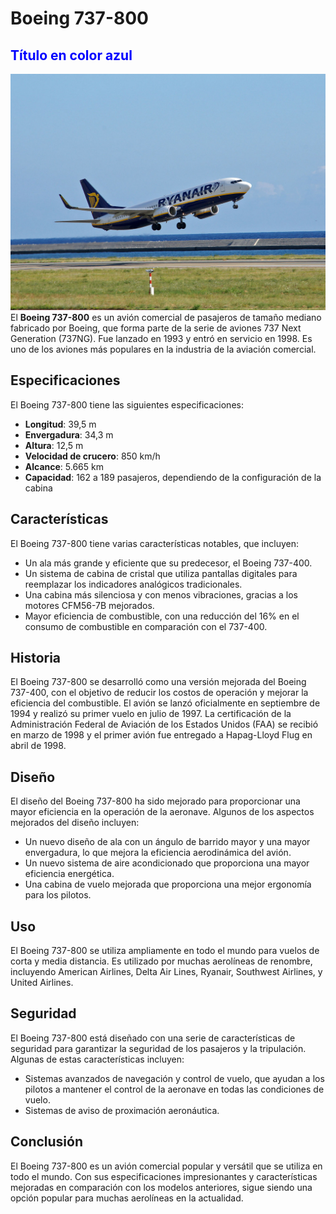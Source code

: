 # Boeing 737-800
## <span style="color: blue">Título en color azul</span>


![Boeing 737-800](/img/b738.jpg)
El **Boeing 737-800** es un avión comercial de pasajeros de tamaño mediano fabricado por Boeing, que forma parte de la serie de aviones 737 Next Generation (737NG). Fue lanzado en 1993 y entró en servicio en 1998. Es uno de los aviones más populares en la industria de la aviación comercial.

## Especificaciones

El Boeing 737-800 tiene las siguientes especificaciones:

- **Longitud**: 39,5 m
- **Envergadura**: 34,3 m
- **Altura**: 12,5 m
- **Velocidad de crucero**: 850 km/h
- **Alcance**: 5.665 km
- **Capacidad**: 162 a 189 pasajeros, dependiendo de la configuración de la cabina

## Características

El Boeing 737-800 tiene varias características notables, que incluyen:

- Un ala más grande y eficiente que su predecesor, el Boeing 737-400.
- Un sistema de cabina de cristal que utiliza pantallas digitales para reemplazar los indicadores analógicos tradicionales.
- Una cabina más silenciosa y con menos vibraciones, gracias a los motores CFM56-7B mejorados.
- Mayor eficiencia de combustible, con una reducción del 16% en el consumo de combustible en comparación con el 737-400.


## Historia

El Boeing 737-800 se desarrolló como una versión mejorada del Boeing 737-400, con el objetivo de reducir los costos de operación y mejorar la eficiencia del combustible. El avión se lanzó oficialmente en septiembre de 1994 y realizó su primer vuelo en julio de 1997. La certificación de la Administración Federal de Aviación de los Estados Unidos (FAA) se recibió en marzo de 1998 y el primer avión fue entregado a Hapag-Lloyd Flug en abril de 1998.

## Diseño

El diseño del Boeing 737-800 ha sido mejorado para proporcionar una mayor eficiencia en la operación de la aeronave. Algunos de los aspectos mejorados del diseño incluyen:

- Un nuevo diseño de ala con un ángulo de barrido mayor y una mayor envergadura, lo que mejora la eficiencia aerodinámica del avión.
- Un nuevo sistema de aire acondicionado que proporciona una mayor eficiencia energética.
- Una cabina de vuelo mejorada que proporciona una mejor ergonomía para los pilotos.


## Uso

El Boeing 737-800 se utiliza ampliamente en todo el mundo para vuelos de corta y media distancia. Es utilizado por muchas aerolíneas de renombre, incluyendo American Airlines, Delta Air Lines, Ryanair, Southwest Airlines, y United Airlines.

## Seguridad

El Boeing 737-800 está diseñado con una serie de características de seguridad para garantizar la seguridad de los pasajeros y la tripulación. Algunas de estas características incluyen:

- Sistemas avanzados de navegación y control de vuelo, que ayudan a los pilotos a mantener el control de la aeronave en todas las condiciones de vuelo.
- Sistemas de aviso de proximación aeronáutica.

## Conclusión

El Boeing 737-800 es un avión comercial popular y versátil que se utiliza en todo el mundo. Con sus especificaciones impresionantes y características mejoradas en comparación con los modelos anteriores, sigue siendo una opción popular para muchas aerolíneas en la actualidad.
